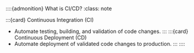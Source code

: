 ::::{admonition} What is CI/CD?
:class: note

:::{card} Continuous Integration (CI)
* Automate testing, building, and validation of code changes.
:::
:::{card} Continuous Deployment (CD)
* Automate deployment of validated code changes to production.
:::
::::

